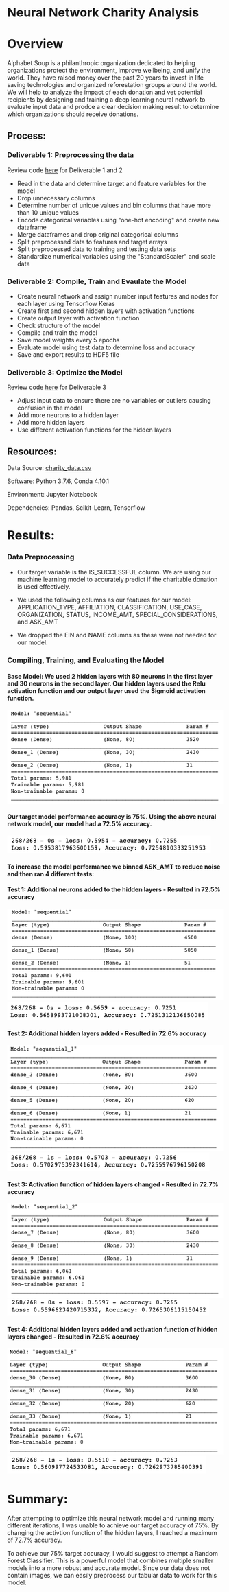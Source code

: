 # Neural Network Charity Analysis

# Overview

Alphabet Soup is a philanthropic organization dedicated to helping organizations protect the environment, improve wellbeing, and unify the world. They have raised money over the past 20 years to invest in life saving technologies and organized reforestation groups around the world. We will help to analyze the impact of each donation and vet potential recipients by designing and training a deep learning neural network to evaluate input data and prodce a clear decision making result to determine which organizations should receive donations. 

## Process:

### Deliverable 1: Preprocessing the data
Review code [here](https://github.com/corispade/Neural_Network_Charity_Analysis/blob/main/AlphabetSoupCharity.ipynb) for Deliverable 1 and 2
* Read in the data and determine target and feature variables for the model
* Drop unnecessary columns
* Determine number of unique values and bin columns that have more than 10 unique values
* Encode categorical variables using "one-hot encoding" and create new dataframe
* Merge dataframes and drop original categorical columns
* Split preprocessed data to features and target arrays
* Split preprocessed data to training and testing data sets
* Standardize numerical variables using the "StandardScaler" and scale data

### Deliverable 2: Compile, Train and Evaulate the Model
* Create neural network and assign number input features and nodes for each layer using Tensorflow Keras
* Create first and second hidden layers with activation functions
* Create output layer with activation function
* Check structure of the model
* Compile and train the model
* Save model weights every 5 epochs
* Evaluate model using test data to determine loss and accuracy
* Save and export results to HDF5 file

### Deliverable 3: Optimize the Model
Review code [here](https://github.com/corispade/Neural_Network_Charity_Analysis/blob/main/AlphabetSoupCharity_Optimization.ipynb) for Deliverable 3
* Adjust input data to ensure there are no variables or outliers causing confusion in the model
* Add more neurons to a hidden layer
* Add more hidden layers
* Use different activation functions for the hidden layers


## Resources:
Data Source: [charity_data.csv](https://github.com/corispade/Neural_Network_Charity_Analysis/blob/main/Resources/charity_data.csv)

Software: Python 3.7.6, Conda 4.10.1

Environment: Jupyter Notebook

Dependencies: Pandas, Scikit-Learn, Tensorflow


# Results:

### Data Preprocessing
* Our target variable is the IS_SUCCESSFUL column. We are using our machine learning model to accurately predict if the charitable donation is used effectively.

* We used the following columns as our features for our model: APPLICATION_TYPE, AFFILIATION, CLASSIFICATION, USE_CASE, ORGANIZATION, STATUS, INCOME_AMT, SPECIAL_CONSIDERATIONS, and ASK_AMT

* We dropped the EIN and NAME columns as these were not needed for our model.

### Compiling, Training, and Evaluating the Model
#### Base Model: We used 2 hidden layers with 80 neurons in the first layer and 30 neurons in the second layer. Our hidden layers used the Relu activation function and our output layer used the Sigmoid activation function.

![image](https://github.com/corispade/Neural_Network_Charity_Analysis/blob/main/Images/Base_Model.png)

#### Our target model performance accuracy is 75%. Using the above neural network model, our model had a 72.5% accuracy.

![image](https://github.com/corispade/Neural_Network_Charity_Analysis/blob/main/Images/Base_Acc.png)

#### To increase the model performance we binned ASK_AMT to reduce noise and then ran 4 different tests:

#### Test 1: Additional neurons added to the hidden layers - Resulted in 72.5% accuracy

![image](https://github.com/corispade/Neural_Network_Charity_Analysis/blob/main/Images/Model_1.png)
![image](https://github.com/corispade/Neural_Network_Charity_Analysis/blob/main/Images/Test_1.png)

#### Test 2: Additional hidden layers added - Resulted in 72.6% accuracy

![image](https://github.com/corispade/Neural_Network_Charity_Analysis/blob/main/Images/Model_2.png)
![image](https://github.com/corispade/Neural_Network_Charity_Analysis/blob/main/Images/Test_2.png)

#### Test 3: Activation function of hidden layers changed - Resulted in 72.7% accuracy

![image](https://github.com/corispade/Neural_Network_Charity_Analysis/blob/main/Images/Model_3.png)
![image](https://github.com/corispade/Neural_Network_Charity_Analysis/blob/main/Images/Test_3.png)

#### Test 4: Additional hidden layers added and activation function of hidden layers changed  - Resulted in 72.6% accuracy

![image](https://github.com/corispade/Neural_Network_Charity_Analysis/blob/main/Images/Model_4.png)
![image](https://github.com/corispade/Neural_Network_Charity_Analysis/blob/main/Images/Test_4.png)


# Summary:
After attempting to optimize this neural network model and running many different iterations, I was unable to achieve our target accuracy of 75%. By changing the activtion function of the hidden layers, I reached a maximum of 72.7% accuracy. 

To achieve our 75% target accuracy, I would suggest to attempt a Random Forest Classifier. This is a powerful model that combines multiple smaller models into a more robust and accurate model. Since our data does not contain images, we can easily preprocess our tabular data to work for this model. 